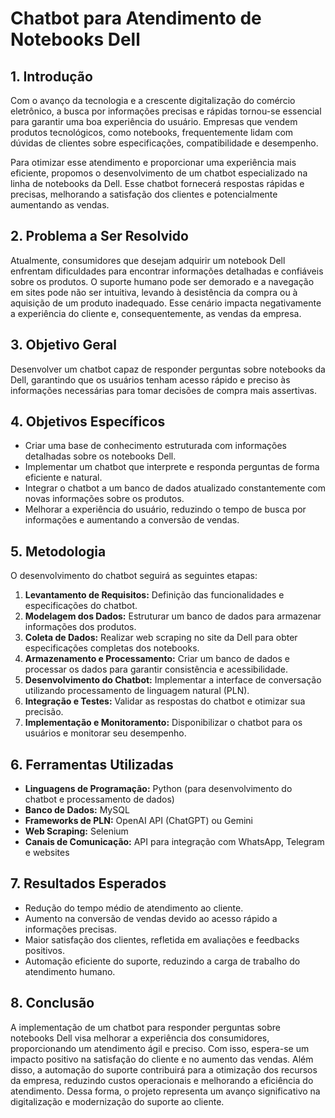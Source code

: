 # Chatbot para Atendimento de Notebooks Dell

## 1. Introdução
Com o avanço da tecnologia e a crescente digitalização do comércio eletrônico, a busca por informações precisas e rápidas tornou-se essencial para garantir uma boa experiência do usuário. Empresas que vendem produtos tecnológicos, como notebooks, frequentemente lidam com dúvidas de clientes sobre especificações, compatibilidade e desempenho. 

Para otimizar esse atendimento e proporcionar uma experiência mais eficiente, propomos o desenvolvimento de um chatbot especializado na linha de notebooks da Dell. Esse chatbot fornecerá respostas rápidas e precisas, melhorando a satisfação dos clientes e potencialmente aumentando as vendas.

## 2. Problema a Ser Resolvido
Atualmente, consumidores que desejam adquirir um notebook Dell enfrentam dificuldades para encontrar informações detalhadas e confiáveis sobre os produtos. O suporte humano pode ser demorado e a navegação em sites pode não ser intuitiva, levando à desistência da compra ou à aquisição de um produto inadequado. Esse cenário impacta negativamente a experiência do cliente e, consequentemente, as vendas da empresa.

## 3. Objetivo Geral
Desenvolver um chatbot capaz de responder perguntas sobre notebooks da Dell, garantindo que os usuários tenham acesso rápido e preciso às informações necessárias para tomar decisões de compra mais assertivas.

## 4. Objetivos Específicos
- Criar uma base de conhecimento estruturada com informações detalhadas sobre os notebooks Dell.
- Implementar um chatbot que interprete e responda perguntas de forma eficiente e natural.
- Integrar o chatbot a um banco de dados atualizado constantemente com novas informações sobre os produtos.
- Melhorar a experiência do usuário, reduzindo o tempo de busca por informações e aumentando a conversão de vendas.

## 5. Metodologia
O desenvolvimento do chatbot seguirá as seguintes etapas:
1. **Levantamento de Requisitos:** Definição das funcionalidades e especificações do chatbot.
2. **Modelagem dos Dados:** Estruturar um banco de dados para armazenar informações dos produtos.
3. **Coleta de Dados:** Realizar web scraping no site da Dell para obter especificações completas dos notebooks.
4. **Armazenamento e Processamento:** Criar um banco de dados e processar os dados para garantir consistência e acessibilidade.
5. **Desenvolvimento do Chatbot:** Implementar a interface de conversação utilizando processamento de linguagem natural (PLN).
6. **Integração e Testes:** Validar as respostas do chatbot e otimizar sua precisão.
7. **Implementação e Monitoramento:** Disponibilizar o chatbot para os usuários e monitorar seu desempenho.

## 6. Ferramentas Utilizadas
- **Linguagens de Programação:** Python (para desenvolvimento do chatbot e processamento de dados)
- **Banco de Dados:** MySQL
- **Frameworks de PLN:** OpenAI API (ChatGPT) ou Gemini
- **Web Scraping:** Selenium
- **Canais de Comunicação:** API para integração com WhatsApp, Telegram e websites

## 7. Resultados Esperados
- Redução do tempo médio de atendimento ao cliente.
- Aumento na conversão de vendas devido ao acesso rápido a informações precisas.
- Maior satisfação dos clientes, refletida em avaliações e feedbacks positivos.
- Automação eficiente do suporte, reduzindo a carga de trabalho do atendimento humano.

## 8. Conclusão
A implementação de um chatbot para responder perguntas sobre notebooks Dell visa melhorar a experiência dos consumidores, proporcionando um atendimento ágil e preciso. Com isso, espera-se um impacto positivo na satisfação do cliente e no aumento das vendas. Além disso, a automação do suporte contribuirá para a otimização dos recursos da empresa, reduzindo custos operacionais e melhorando a eficiência do atendimento. Dessa forma, o projeto representa um avanço significativo na digitalização e modernização do suporte ao cliente.
